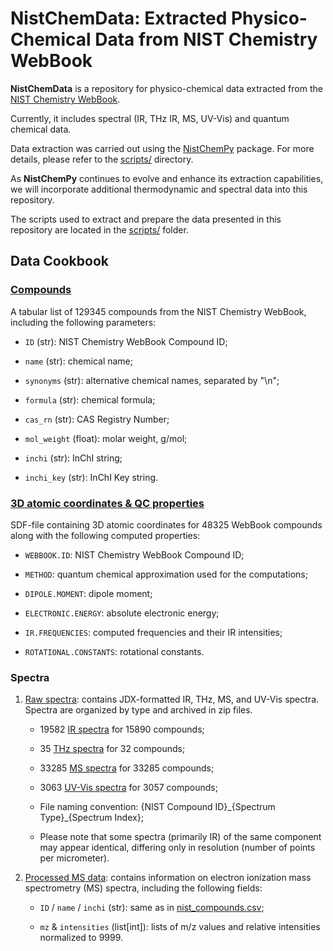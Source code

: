 # NistChemData: Extracted Physico-Chemical Data from NIST Chemistry WebBook

**NistChemData** is a repository for physico-chemical data extracted from the [NIST Chemistry WebBook](https://webbook.nist.gov/). 

Currently, it includes spectral (IR, THz IR, MS, UV-Vis) and quantum chemical data.

Data extraction was carried out using the [NistChemPy](https://github.com/IvanChernyshov/NistChemPy) package. For more details, please refer to the [scripts/](scripts/) directory.

As **NistChemPy** continues to evolve and enhance its extraction capabilities, we will incorporate additional thermodynamic and spectral data into this repository.

The scripts used to extract and prepare the data presented in this repository are located in the [scripts/](scripts/) folder.


## Data Cookbook

### [Compounds](data/nist_compounds.csv)

A tabular list of 129345 compounds from the NIST Chemistry WebBook, including the following parameters:

- `ID` (str): NIST Chemistry WebBook Compound ID;

- `name` (str): chemical name;

- `synonyms` (str): alternative chemical names, separated by "\n";

- `formula` (str): chemical formula;

- `cas_rn` (str): CAS Registry Number;

- `mol_weight` (float): molar weight, g/mol;

- `inchi` (str): InChI string;

- `inchi_key` (str): InChI Key string.


### [3D atomic coordinates & QC properties](data/nist_mol3D.zip)

SDF-file containing 3D atomic coordinates for 48325 WebBook compounds along with the following computed properties:

- `WEBBOOK.ID`: NIST Chemistry WebBook Compound ID;

- `METHOD`: quantum chemical approximation used for the computations;

- `DIPOLE.MOMENT`: dipole moment;

- `ELECTRONIC.ENERGY`: absolute electronic energy;

- `IR.FREQUENCIES`: computed frequencies and their IR intensities;

- `ROTATIONAL.CONSTANTS`: rotational constants.


### Spectra

1. [Raw spectra](data/raw_spectra/): contains JDX-formatted IR, THz, MS, and UV-Vis spectra. Spectra are organized by type and archived in zip files.

    - 19582 [IR spectra](data/raw_spectra/nist_IR.zip) for 15890 compounds;
    
    - 35 [THz spectra](data/raw_spectra/nist_TZ.zip) for 32 compounds;
    
    - 33285 [MS spectra](data/raw_spectra/nist_MS.zip) for 33285 compounds;
    
    - 3063 [UV-Vis spectra](data/raw_spectra/nist_UV.zip) for 3057 compounds;
    
    - File naming convention: {NIST Compound ID}\_{Spectrum Type}\_{Spectrum Index};
    
    - Please note that some spectra (primarily IR) of the same component may appear identical, differing only in resolution (number of points per micrometer).

2. [Processed MS data](data/nist_ms.json): contains information on electron ionization mass spectrometry (MS) spectra, including the following fields:

    - `ID` / `name` / `inchi` (str): same as in [nist_compounds.csv](data/nist_compounds.csv);
    
    - `mz` & `intensities` (list\[int\]): lists of m/z values and relative intensities normalized to 9999.

